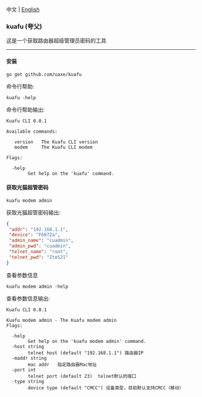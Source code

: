 
中文 | [English](./README.md)

### kuafu (夸父)
这是一个获取路由器超级管理员密码的工具

---
#### 安装

```shell
go get github.com/uaxe/kuafu
```

命令行帮助:
```shell
kuafu -help
```

命令行帮助输出:
```shell
Kuafu CLI 0.0.1

Available commands:

   version   The Kuafu CLI version
   modem     The Kuafu CLI modem

Flags:

  -help
    	Get help on the 'kuafu' command.
```
#### 获取光猫超管密码

```shell
kuafu modem admin
```

获取光猫超管密码输出:
```json
{
 "addr": "192.168.1.1",
 "device": "F607Za",
 "admin_name": "cuadmin",
 "admin_pwd": "cuadmin",
 "telnet_name": "root",
 "telnet_pwd": "Zte521"
}
```
查看参数信息
```shell
kuafu modem admin -help
```

查看参数信息输出:
```shell
Kuafu CLI 0.0.1

Kuafu modem admin - The Kuafu modem admin
Flags:

  -help
    	Get help on the 'kuafu modem admin' command.
  -host string
    	telnet host (default "192.168.1.1") 路由器IP
  -maddr string
    	mac addr   指定路由器Mac地址
  -port int
    	telnet port (default 23)  telnet默认的端口
  -type string
    	device type (default "CMCC") 设备类型，目前默认支持CMCC（移动）
```
